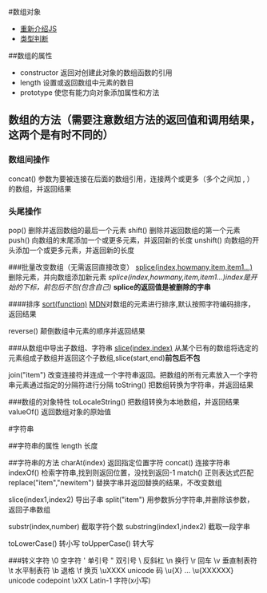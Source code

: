 
#数组对象
- [重新介绍JS](https://developer.mozilla.org/zh-CN/docs/Web/JavaScript/A_re-introduction_to_JavaScript)
- [类型判断](http://www.cnblogs.com/mofish/p/3388427.html)

##数组的属性
- constructor	返回对创建此对象的数组函数的引用
- length	设置或返回数组中元素的数目
- prototype	使您有能力向对象添加属性和方法

## 数组的方法（需要注意数组方法的返回值和调用结果，这两个是有时不同的）
### 数组间操作
concat()	参数为要被连接在后面的数组引用，连接两个或更多（多个之间加 , ）的数组，并返回结果
### 头尾操作
pop()	删除并返回数组的最后一个元素
shift()	删除并返回数组的第一个元素
push()	向数组的末尾添加一个或更多元素，并返回新的长度
unshift()	向数组的开头添加一个或更多元素，并返回新的长度

###批量改变数组（无需返回直接改变）
[splice(index,howmany,item,item1...)](http://www.w3school.com.cn/jsref/jsref_splice.asp)	删除元素，并向数组添加新元素
*splice(index,howmany,item,item1...)index是开始的下标，前包后不包(包含自己)*
**splice的返回值是被删除的字串**

####排序
[sort(function)](http://www.w3school.com.cn/jsref/jsref_sort.asp)
[MDN](https://developer.mozilla.org/zh-CN/docs/Web/JavaScript/Reference/Global_Objects/Array/sort)对数组的元素进行排序,默认按照字符编码排序，返回结果

reverse()	颠倒数组中元素的顺序并返回结果

###从数组中导出子数组、字符串
[slice(index,index)](http://www.w3school.com.cn/jsref/jsref_slice_array.asp)	从某个已有的数组将选定的元素组成子数组并返回这个子数组,slice(start,end)**前包后不包**

join("item")	改变连接符并连成一个字符串返回。把数组的所有元素放入一个字符串元素通过指定的分隔符进行分隔
toString()	把数组转换为字符串，并返回结果

###数组的对象特性
toLocaleString()	把数组转换为本地数组，并返回结果
valueOf()	返回数组对象的原始值


#字符串

##字符串的属性
length 长度

##字符串的方法
charAt(index) 返回指定位置字符
concat() 连接字符串
indexOf() 检索字符串,找到则返回位置，没找到返回-1
match() 正则表达式匹配
replace("item","newitem") 替换字串并返回替换的结果，不改变数组

slice(index1,index2) 导出子串
split("item") 用参数拆分字符串,并删除该参数，返回子串数组

substr(index,number) 截取字符个数
substring(index1,index2) 截取一段字串

toLowerCase() 转小写
toUpperCase() 转大写

###转义字符
\0	空字符
\'	单引号
\"	双引号
\\	反斜杠
\n	换行
\r	回车
\v	垂直制表符
\t	水平制表符
\b	退格
\f	换页
\uXXXX	unicode 码
\u{X} ... \u{XXXXXX}	unicode codepoint 
\xXX	Latin-1 字符(x小写)